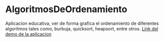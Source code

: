 # AlgoritmosDeOrdenamiento
Aplicacion educativa, ver de forma grafica el ordenamiento de diferentes algoritmos tales como, burbuja, quicksort, heapsort, entre otros. <a href="algoritmosdeordenamiento.imfast.io">
Link del demo de la aplicacion</a>
